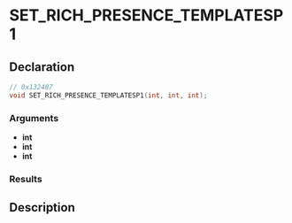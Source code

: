 # SET_RICH_PRESENCE_TEMPLATESP1

## Declaration
```cpp
// 0x132487
void SET_RICH_PRESENCE_TEMPLATESP1(int, int, int);
```

### Arguments
- **int**
- **int**
- **int**

### Results

## Description
